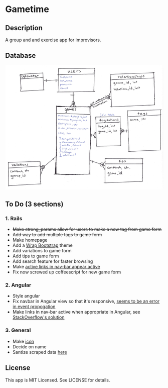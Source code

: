 # Gametime

## Description

A group and and exercise app for improvisors.

## Database

![Picture of database schema](https://raw.githubusercontent.com/kthffmn/gametime/master/public/img/database_schema.png)

## To Do (3 sections)

### 1. Rails
* ~~Make strong_params allow for users to make a new tag from game form~~
* ~~Add way to add multiple tags to game form~~
* Make homepage
* Add a [Wrap Bootstrap](https://wrapbootstrap.com/themes) theme
* Add variations to game form
* Add tips to game form
* Add search feature for faster browsing
* Make [active links in nav-bar appear active](http://stackoverflow.com/questions/9862524/twitter-bootstrap-pills-with-rails-3-2-2)
* Fix now screwed up coffeescript for new game form

### 2. Angular
* Style angular
* Fix navbar in Angular view so that it's responsive, [seems to be an error in event propogation](https://github.com/angular/angular.js/issues/1674)
* Make links in nav-bar active when appropriate in Angular, see [StackOverflow's solution](http://stackoverflow.com/questions/16199418/how-do-i-implement-the-bootstrap-navbar-active-class-with-angular-js)

### 3. General
* Make [icon](http://designexemplars.files.wordpress.com/2011/06/thonet-bentwood-chair.jpg)
* Decide on name
* Santize scraped data [here](https://github.com/kthffmn/sanitization_practice)

## License

This app is MIT Licensed. See LICENSE for details.
